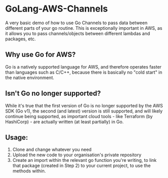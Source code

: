 # GoLang-AWS-Channels
A very basic demo of how to use Go Channels to pass data between different parts of your go routine. This is exceptionally important in AWS, as it allows you to pass channels/objects between different lambdas and packages, etc.

## Why use Go for AWS?
Go is a natively supported language for AWS, and therefore operates faster than languages such as C/C++, because there is basically no "cold start" in the native environment.

## Isn't Go no longer supported?
While it's true that the first version of Go is no longer supported by the AWS SDK (Go v1), the second (and latest) version is still supported, and will likely continue being supported, as important cloud tools - like Terraform (by HashiCorp) - are actually written (at least partially) in Go.

## Usage:
1. Clone and change whatever you need
2. Upload the new code to your organisation's private repository
3. Create an import within the relevant go function you're writing, to link that package (created in Step 2) to your current project, to use the methods within.
